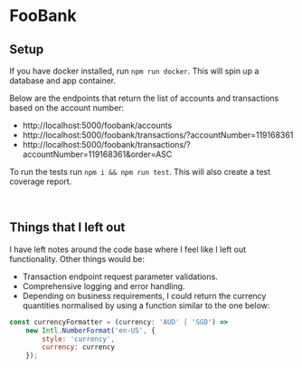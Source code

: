# FooBank

## Setup
If you have docker installed, run `npm run docker`. This will spin up a database and app container.

Below are the endpoints that return the list of accounts and transactions based on the account number:
- http://localhost:5000/foobank/accounts
- http://localhost:5000/foobank/transactions/?accountNumber=119168361
- http://localhost:5000/foobank/transactions/?accountNumber=119168361&order=ASC

To run the tests run `npm i && npm run test`. This will also create a test coverage report.

<br>

## Things that I left out
I have left notes around the code base where I feel like I left out functionality. Other things would be:
- Transaction endpoint request parameter validations.
- Comprehensive logging and error handling.
- Depending on business requirements, I could return the currency quantities normalised by using a function similar to the one below:
```javascript
const currencyFormatter = (currency: 'AUD' | 'SGD') => 
    new Intl.NumberFormat('en-US', {
        style: 'currency',
        currency: currency
    });
```
